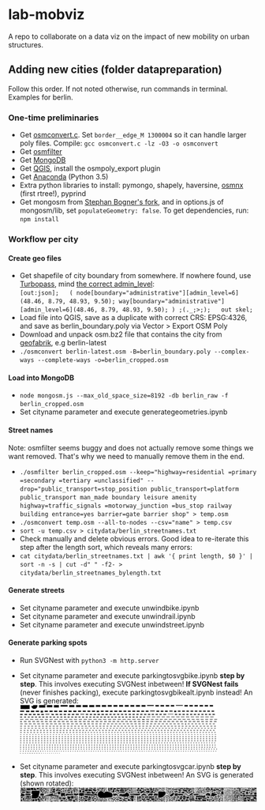 # lab-mobviz
A repo to collaborate on a data viz on the impact of new mobility on urban structures.

## Adding new cities (folder datapreparation)
Follow this order. If not noted otherwise, run commands in terminal. Examples for berlin.
### One-time preliminaries
- Get [osmconvert.c][8]. Set `border__edge_M 1300004` so it can handle larger poly files. Compile: `gcc osmconvert.c -lz -O3 -o osmconvert`
- Get [osmfilter][9]
- Get [MongoDB][11]
- Get [QGIS][2], install the osmpoly_export plugin
- Get [Anaconda][1] (Python 3.5)
- Extra python libraries to install: pymongo, shapely, haversine, [osmnx][10] (first rtree!), pyprind
- Get mongosm from [Stephan Bogner's fork][3], and in options.js of mongosm/lib, set `populateGeometry: false`. To get dependencies, run: `npm install` 

### Workflow per city

#### Create geo files
- Get shapefile of city boundary from somewhere. If nowhere found, use [Turbopass][4], mind [the correct admin_level][7]:  
`[out:json];  
(
  node[boundary="administrative"][admin_level=6](48.46, 8.79, 48.93, 9.50);
  way[boundary="administrative"][admin_level=6](48.46, 8.79, 48.93, 9.50);
) ;(._;>;);  
out skel;`
- Load file into QGIS, save as a duplicate with correct CRS: EPSG:4326, and save as berlin_boundary.poly via Vector > Export OSM Poly
- Download and unpack osm.bz2 file that contains the city from [geofabrik][6], e.g berlin-latest
- `./osmconvert berlin-latest.osm -B=berlin_boundary.poly --complex-ways --complete-ways -o=berlin_cropped.osm`

#### Load into MongoDB
- `node mongosm.js --max_old_space_size=8192 -db berlin_raw -f berlin_cropped.osm`
- Set cityname parameter and execute generategeometries.ipynb

#### Street names
Note: osmfilter seems buggy and does not actually remove some things we want removed. That's why we need to manually remove them in the end.  

- `./osmfilter berlin_cropped.osm --keep="highway=residential =primary =secondary =tertiary =unclassified" --drop="public_transport=stop_position public_transport=platform public_transport man_made boundary leisure amenity highway=traffic_signals =motorway_junction =bus_stop railway building entrance=yes barrier=gate barrier shop" > temp.osm`
- `./osmconvert temp.osm --all-to-nodes --csv="name" > temp.csv`
- `sort -u temp.csv > citydata/berlin_streetnames.txt`
- Check manually and delete obvious errors. Good idea to re-iterate this step after the length sort, which reveals many errors:
- `cat citydata/berlin_streetnames.txt | awk '{ print length, $0 }' | sort -n -s | cut -d" " -f2- > citydata/berlin_streetnames_bylength.txt`

#### Generate streets
- Set cityname parameter and execute unwindbike.ipynb
- Set cityname parameter and execute unwindrail.ipynb
- Set cityname parameter and execute unwindstreet.ipynb

#### Generate parking spots
- Run SVGNest with `python3 -m http.server`
- Set cityname parameter and execute parkingtosvgbike.ipynb **step by step**. This involves executing SVGNest inbetween! **If SVGNest fails** (never finishes packing), execute parkingtosvgbikealt.ipynb instead! An SVG is generated:
![SVG of bike parking spots](datapreparation/output/viennabikeout/all_small.png "SVG of car parking spots")

- Set cityname parameter and execute parkingtosvgcar.ipynb **step by step**. This involves executing SVGNest inbetween! An SVG is generated (shown rotated):
![SVG of car parking spots](datapreparation/output/newyorkcarout/all_small.png "SVG of car parking spots")

[1]: https://www.continuum.io/downloads
[2]: http://www.qgis.org/
[3]: https://github.com/stephanbogner/node-mongosm
[4]: http://overpass-turbo.eu/
[5]: https://github.com/stephanbogner/SVGNest
[6]: http://download.geofabrik.de/
[7]: http://wiki.openstreetmap.org/wiki/Tag:boundary%3Dadministrative#10_admin_level_values_for_specific_countries
[8]: https://github.com/mapsme/osmctools/blob/master/osmconvert.c
[9]: http://wiki.openstreetmap.org/wiki/Osmfilter#Download
[10]: https://github.com/gboeing/osmnx
[11]: https://www.mongodb.com/